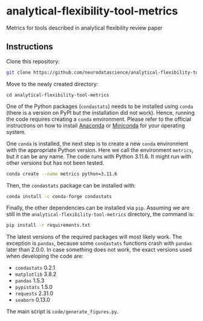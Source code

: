 # analytical-flexibility-tool-metrics

Metrics for tools described in analytical flexibility review paper

## Instructions

Clone this repository: 
```bash
git clone https://github.com/neurodatascience/analytical-flexibility-tool-metrics.git
```

Move to the newly created directory:
```
cd analytical-flexibility-tool-metrics
```

One of the Python packages (`condastats`) needs to be installed using `conda` (there is a version on PyPI but the installation did not work). Hence, running the code requires creating a `conda` environment. Please refer to the official instructions on how to install [Anaconda](https://docs.anaconda.com/free/anaconda/install/index.html) or [Miniconda](https://docs.conda.io/projects/miniconda/en/latest/miniconda-install.html) for your operating system.

One `conda` is installed, the next step is to create a new `conda` environment with the appropriate Python version. Here we call the environment `metrics`, but it can be any name. The code runs with Python 3.11.6. It might run with other versions but has not been tested.
```bash
conda create --name metrics python=3.11.6
```

Then, the `condastats` package can be installed with:
```bash
conda install -c conda-forge condastats
```

Finally, the other dependencies can be installed via `pip`. Assuming we are still in the `analytical-flexibility-tool-metrics` directory, the command is:
```bash
pip install -r requirements.txt
```

The latest versions of the required packages will most likely work. The exception is `pandas`, because some `condastats` functions crash with `pandas` later than 2.0.0. In case something does not work, the exact versions used when developing the code are:
* `condastats` 0.2.1
* `matplotlib` 3.8.2
* `pandas` 1.5.3
* `pypistats` 1.5.0
* `requests` 2.31.0
* `seaborn` 0.13.0

The main script is `code/generate_figures.py`.
<!-- TODO show usage and example command -->
